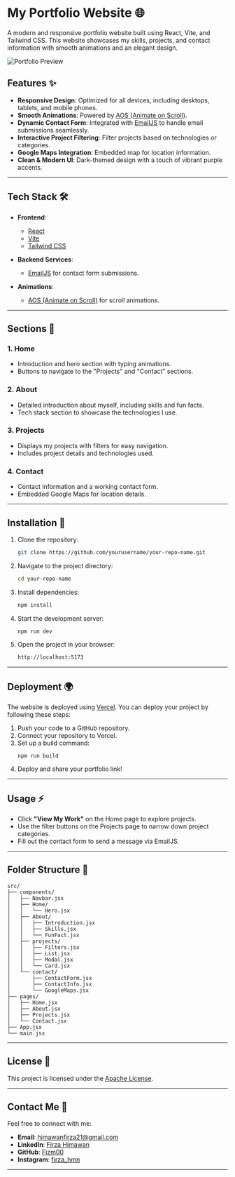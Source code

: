 # My Portfolio Website 🌐

A modern and responsive portfolio website built using React, Vite, and Tailwind CSS. This website showcases my skills, projects, and contact information with smooth animations and an elegant design.

![Portfolio Preview](preview-image-link-here)

## Features ✨

- **Responsive Design**: Optimized for all devices, including desktops, tablets, and mobile phones.
- **Smooth Animations**: Powered by [AOS (Animate on Scroll)](https://michalsnik.github.io/aos/).
- **Dynamic Contact Form**: Integrated with [EmailJS](https://www.emailjs.com/) to handle email submissions seamlessly.
- **Interactive Project Filtering**: Filter projects based on technologies or categories.
- **Google Maps Integration**: Embedded map for location information.
- **Clean & Modern UI**: Dark-themed design with a touch of vibrant purple accents.

---

## Tech Stack 🛠️

- **Frontend**:
  - [React](https://reactjs.org/)
  - [Vite](https://vitejs.dev/)
  - [Tailwind CSS](https://tailwindcss.com/)

- **Backend Services**:
  - [EmailJS](https://www.emailjs.com/) for contact form submissions.

- **Animations**:
  - [AOS (Animate on Scroll)](https://michalsnik.github.io/aos/) for scroll animations.

---

## Sections 📄

### 1. **Home**
   - Introduction and hero section with typing animations.
   - Buttons to navigate to the "Projects" and "Contact" sections.

### 2. **About**
   - Detailed introduction about myself, including skills and fun facts.
   - Tech stack section to showcase the technologies I use.

### 3. **Projects**
   - Displays my projects with filters for easy navigation.
   - Includes project details and technologies used.

### 4. **Contact**
   - Contact information and a working contact form.
   - Embedded Google Maps for location details.

---

## Installation 🚀

1. Clone the repository:
   ```bash
   git clone https://github.com/yourusername/your-repo-name.git
   ```
2. Navigate to the project directory:
   ```bash
   cd your-repo-name
   ```
3. Install dependencies:
   ```bash
   npm install
   ```
4. Start the development server:
   ```bash
   npm run dev
   ```
5. Open the project in your browser:
   ```bash
   http://localhost:5173
   ```

---

## Deployment 🌍

The website is deployed using [Vercel](https://vercel.com/). You can deploy your project by following these steps:

1. Push your code to a GitHub repository.
2. Connect your repository to Vercel.
3. Set up a build command:
   ```
   npm run build
   ```
4. Deploy and share your portfolio link!

---

## Usage ⚡

- Click **"View My Work"** on the Home page to explore projects.
- Use the filter buttons on the Projects page to narrow down project categories.
- Fill out the contact form to send a message via EmailJS.

---

## Folder Structure 📂

```plaintext
src/
├── components/
│   ├── Navbar.jsx
│   ├── Home/
│   │   └── Hero.jsx
│   ├── About/
│   │   ├── Introduction.jsx
│   │   ├── Skills.jsx
│   │   └── FunFact.jsx
│   ├── projects/
│   │   ├── Filters.jsx
│   │   ├── List.jsx
│   │   ├── Modal.jsx
│   │   └── Card.jsx
│   └── contact/
│       ├── ContactForm.jsx
│       ├── ContactInfo.jsx
│       └── GoogleMaps.jsx
├── pages/
│   ├── Home.jsx
│   ├── About.jsx
│   ├── Projects.jsx
│   └── Contact.jsx
├── App.jsx
└── main.jsx
```

---

## License 📜

This project is licensed under the [Apache License](LICENSE).

---

## Contact Me 📧

Feel free to connect with me:
- **Email**: [himawanfirza21@gmail.com](mailto:himawanfirza21@gmail.com)
- **LinkedIn**: [Firza Himawan](https://www.linkedin.com/in/firzahimawan/)
- **GitHub**: [Fizm00](https://github.com/Fizm00)
- **Instagram**: [firza_hmn](https://www.instagram.com/firza_hmn/)

---
